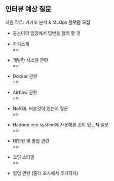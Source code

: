 ## 인터뷰 예상 질문

지원 직무: 카카오 분석 & MLOps 플랫폼 모집 

* 듣는이의 입장에서 답변을 정리 할 것

- 자기소개    
=>   

- 개발한 시스템 관련    
=>     


- Docker 관련    
=>     

- Airflow 관련    
=>      

- NoSQL 써본것이 있는지 질문    
=>      

- Hadoop eco system에 사용해본 것이 있는지 질문    
=>      

- 대학원 및 졸업 관련    
=>   

- 코딩 스타일    
=>     


- 협업 관련 (좀더 조사해서 추가하자)    
